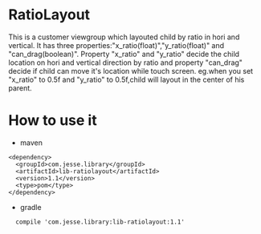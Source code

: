 # RatioLayout
This is a customer viewgroup which layouted child by ratio in hori and vertical. It has three properties:"x_ratio(float)","y_ratio(float)" and "can_drag(boolean)".
Property "x_ratio" and "y_ratio" decide the  child location on hori and vertical direction by ratio and property "can_drag" decide if child can move it's location while touch screen.
eg.when you set "x_ratio" to 0.5f and "y_ratio" to 0.5f,child will layout in the center of his parent.

# How to use it
* maven
```
<dependency>
  <groupId>com.jesse.library</groupId>
  <artifactId>lib-ratiolayout</artifactId>
  <version>1.1</version>
  <type>pom</type>
</dependency>
```

* gradle
```
  compile 'com.jesse.library:lib-ratiolayout:1.1'
  ```
